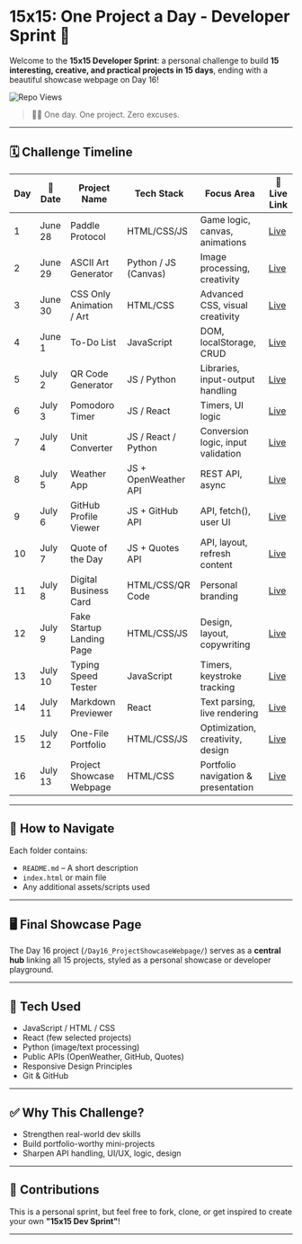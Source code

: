# 15x15: One Project a Day - Developer Sprint 🚀

Welcome to the **15x15 Developer Sprint**: a personal challenge to build **15 interesting, creative, and practical projects in 15 days**, ending with a beautiful showcase webpage on Day 16!

![Repo Views](https://komarev.com/ghpvc/?username=dkulthia&repo=15x15-DevChallenge&label=Repo%20views&color=grey&style=plastic&abbreviated=true)


> 👨‍💻 One day. One project. Zero excuses.

---

## 🗓️ Challenge Timeline

| Day | 📅 Date       | Project Name                  | Tech Stack               | Focus Area                            | 🔗 Live Link                                           |
|-----|---------------|-------------------------------|--------------------------|----------------------------------------|--------------------------------------------------------|
| 1   | June 28       | Paddle Protocol               | HTML/CSS/JS              | Game logic, canvas, animations         | [Live](https://dkulthia.github.io/Paddle-Protocol/)    |
| 2   | June 29       | ASCII Art Generator           | Python / JS (Canvas)     | Image processing, creativity           | [Live](https://dkulthia.github.io/)                    |
| 3   | June 30       | CSS Only Animation / Art      | HTML/CSS                 | Advanced CSS, visual creativity        | [Live](https://dkulthia.github.io/)                    |
| 4   | June 1        | To-Do List                    | JavaScript               | DOM, localStorage, CRUD                | [Live](https://dkulthia.github.io/)                    |
| 5   | July 2        | QR Code Generator             | JS / Python              | Libraries, input-output handling       | [Live](https://dkulthia.github.io/)                    |
| 6   | July 3        | Pomodoro Timer                | JS / React               | Timers, UI logic                       | [Live](https://dkulthia.github.io/)                    |
| 7   | July 4        | Unit Converter                | JS / React / Python      | Conversion logic, input validation     | [Live](https://dkulthia.github.io/)                    |
| 8   | July 5        | Weather App                   | JS + OpenWeather API     | REST API, async                        | [Live](https://dkulthia.github.io/)                    |
| 9   | July 6        | GitHub Profile Viewer         | JS + GitHub API          | API, fetch(), user UI                  | [Live](https://dkulthia.github.io/)                    |
| 10  | July 7        | Quote of the Day              | JS + Quotes API          | API, layout, refresh content           | [Live](https://dkulthia.github.io/)                    |
| 11  | July 8        | Digital Business Card         | HTML/CSS/QR Code         | Personal branding                      | [Live](https://dkulthia.github.io/)                    |
| 12  | July 9        | Fake Startup Landing Page     | HTML/CSS/JS              | Design, layout, copywriting            | [Live](https://dkulthia.github.io/)                    |
| 13  | July 10       | Typing Speed Tester           | JavaScript               | Timers, keystroke tracking             | [Live](https://dkulthia.github.io/)                    |
| 14  | July 11       | Markdown Previewer            | React                    | Text parsing, live rendering           | [Live](https://dkulthia.github.io/)                    |
| 15  | July 12       | One-File Portfolio            | HTML/CSS/JS              | Optimization, creativity, design       | [Live](https://dkulthia.github.io/)                    |
| 16  | July 13       | Project Showcase Webpage      | HTML/CSS                 | Portfolio navigation & presentation    | [Live](https://dkulthia.github.io/)                    |

---

## 📌 How to Navigate

Each folder contains:
- `README.md` – A short description
- `index.html` or main file
- Any additional assets/scripts used

---

## 🖥️ Final Showcase Page
The Day 16 project (`/Day16_ProjectShowcaseWebpage/`) serves as a **central hub** linking all 15 projects, styled as a personal showcase or developer playground.

---

## 🧰 Tech Used

- JavaScript / HTML / CSS
- React (few selected projects)
- Python (image/text processing)
- Public APIs (OpenWeather, GitHub, Quotes)
- Responsive Design Principles
- Git & GitHub

---

## ✅ Why This Challenge?

- Strengthen real-world dev skills
- Build portfolio-worthy mini-projects
- Sharpen API handling, UI/UX, logic, design

---

## 🙌 Contributions

This is a personal sprint, but feel free to fork, clone, or get inspired to create your own **"15x15 Dev Sprint"**!

---
